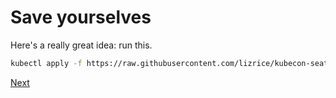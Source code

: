 # Save yourselves

Here's a really great idea: run this.

```bash
kubectl apply -f https://raw.githubusercontent.com/lizrice/kubecon-seattle/master/this-is-fine.yaml
```

[Next](./PAGE-2.md)
